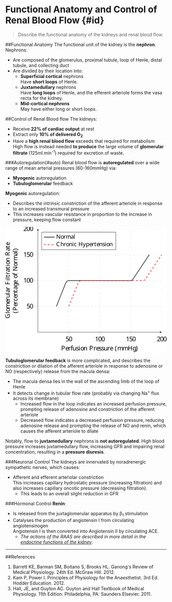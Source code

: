 # Functional Anatomy and Control of Renal Blood Flow {#id}
>Describe the functional anatomy of the kidneys and renal blood flow.

##Functional Anatomy
The functional unit of the kidney is the **nephron**. Nephrons:
* Are composed of the glomerulus, proximal tubule, loop of Henle, distal tubule, and collecting duct
* Are divided by their location into:
    * **Superficial cortical** nephrons  
    Have **short loops** of Henle.
    * **Juxtamedullary** nephrons  
    Have **long loops** of Henle, and the efferent arteriole forms the vasa recta for the kidney.
    * **Mid-cortical nephrons**  
    May have either long or short loops.

##Control of Renal Blood flow
The kidneys:
* Receive **22% of cardiac output** at rest
* Extract only **10% of delivered O<sub>2</sub>**
* Have a **high renal blood flow** exceeds that required for metabolism  
High flow is instead needed **to produce** the large volume of **glomerular filtrate** (125ml.min<sup>-1</sup>) required for excretion of waste.


###Autoregulation{#auto}
Renal blood flow is **autoregulated** over a wide range of mean arterial pressures (60-160mmHg) via:
* **Myogenic** autoregulation
* **Tubuloglomerular** feedback



**Myogenic** autoregulation:
* Describes the intrinsic constriction of the afferent arteriole in response to an increased transmural pressure
* This increases vascular resistance in proportion to the increase in pressure, keeping flow constant

<img src="resources\renal-autoregulation.svg">




**Tubuloglomerular feedback** is more complicated, and describes the constriction or dilation of the afferent arteriole in response to adenosine or NO (respectively) release from the macula densa:
* The macula densa lies in the wall of the ascending limb of the loop of Henle
* It detects change in tubular flow rate (probably via changing Na<sup>+</sup> flux across its membrane)
    * Increased flow in the loop indicates an increased perfusion pressure, prompting release of adenosine and constriction of the afferent arteriole
    * Decreased flow indicates a decreased perfusion pressure, reducing adenosine release and prompting the release of NO and renin, which causes the afferent arteriole to dilate


Notably, flow to **juxtamedullary** nephrons is **not autoregulated**. High blood pressure  increases juxtamedullary flow, increasing GFR and impairing renal concentration, resulting in a **pressure diuresis**.

###Neuronal Control
The kidneys are innervated by noradrenergic sympathetic nerves, which causes:
* Afferent and efferent arteriolar constriction  
This increases capillary hydrostatic pressure (increasing filtration) and also increases capillary oncotic pressure (decreasing filtration).
    * This leads to an overall slight reduction in GFR

###Hormonal Control
**Renin**:
* Is released from the juxtaglomerular apparatus by β<sub>1</sub> stimulation
* Catalyses the production of angiotensin I from circulating angiotensinogen  
Angiotensin I is then converted into Angiotensin II by circulating ACE.
	* *The actions of the RAAS are described in more detail in the [endocrine functions of the kidney](endocrine_functions_of_the_kidney.md#raas)*.

---
##References
1. Barrett KE, Barman SM, Boitano S, Brooks HL. Ganong's Review of Medical Physiology. 24th Ed. McGraw Hill. 2012.
2. Kam P, Power I. Principles of Physiology for the Anaesthetist. 3rd Ed. Hodder Education. 2012.
3. Hall, JE, and Guyton AC. Guyton and Hall Textbook of Medical Physiology. 11th Edition. Philadelphia, PA: Saunders Elsevier. 2011. 